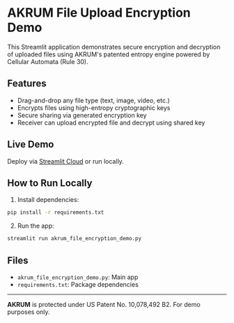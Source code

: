 # AKRUM File Upload Encryption Demo

This Streamlit application demonstrates secure encryption and decryption of uploaded files using AKRUM's patented entropy engine powered by Cellular Automata (Rule 30).

## Features

- Drag-and-drop any file type (text, image, video, etc.)
- Encrypts files using high-entropy cryptographic keys
- Secure sharing via generated encryption key
- Receiver can upload encrypted file and decrypt using shared key

## Live Demo
Deploy via [Streamlit Cloud](https://share.streamlit.io) or run locally.

## How to Run Locally

1. Install dependencies:

```bash
pip install -r requirements.txt
```

2. Run the app:

```bash
streamlit run akrum_file_encryption_demo.py
```

## Files

- `akrum_file_encryption_demo.py`: Main app
- `requirements.txt`: Package dependencies

---

**AKRUM** is protected under US Patent No. 10,078,492 B2. For demo purposes only.